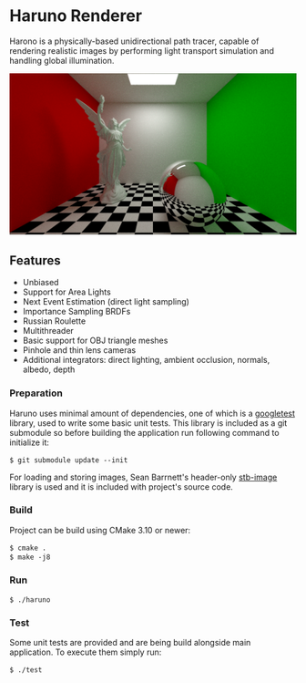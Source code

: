 # Haruno Renderer

Harono is a physically-based unidirectional path tracer, capable of rendering realistic images by performing light transport simulation and handling global illumination.

![lucy](images/lucy.png)

## Features

* Unbiased
* Support for Area Lights
* Next Event Estimation (direct light sampling)
* Importance Sampling BRDFs
* Russian Roulette
* Multithreader
* Basic support for OBJ triangle meshes 
* Pinhole and thin lens cameras
* Additional integrators: direct lighting, ambient occlusion, normals, albedo, depth

### Preparation

Haruno uses minimal amount of dependencies, one of which is a [googletest](https://github.com/google/googletest) library, used to write some basic unit tests. This library is included as a git submodule so before building the application run following command to initialize it:  

```
$ git submodule update --init
```

For loading and storing images, Sean Barrnett's header-only [stb-image](https://github.com/nothings/stb) library is used and it is included with project's source code.

### Build

Project can be build using CMake 3.10 or newer:

```console
$ cmake .
$ make -j8
```

### Run

```console
$ ./haruno
```

### Test

Some unit tests are provided and are being build alongside main application. To execute them simply run:

```console
$ ./test
```

